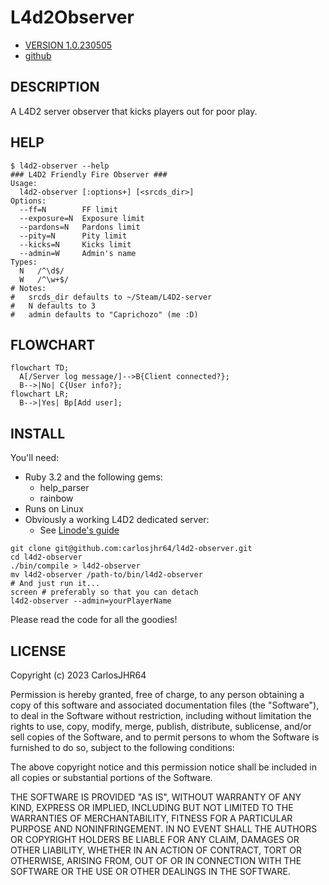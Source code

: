 # L4d2Observer

* [VERSION 1.0.230505](https://github.com/carlosjhr64/l4d2-observer/releases)
* [github](https://www.github.com/carlosjhr64/l4d2-observer)

## DESCRIPTION

A L4D2 server observer that kicks players out for poor play.

## HELP
```console
$ l4d2-observer --help
### L4D2 Friendly Fire Observer ###
Usage:
  l4d2-observer [:options+] [<srcds_dir>]
Options:
  --ff=N      	FF limit
  --exposure=N	Exposure limit
  --pardons=N 	Pardons limit
  --pity=N    	Pity limit
  --kicks=N   	Kicks limit
  --admin=W   	Admin's name
Types:
  N   /^\d$/
  W   /^\w+$/
# Notes:
#   srcds_dir defaults to ~/Steam/L4D2-server
#   N defaults to 3
#   admin defaults to "Caprichozo" (me :D)
```
## FLOWCHART
```mermaid
flowchart TD;
  A[/Server log message/]-->B{Client connected?};
  B-->|No| C{User info?};
flowchart LR;
  B-->|Yes| Bp[Add user];
```
## INSTALL

You'll need:

* Ruby 3.2 and the following gems:
  * help_parser
  * rainbow
* Runs on Linux
* Obviously a working L4D2 dedicated server:
  * See [Linode's guide](https://www.linode.com/docs/guides/left-4-dead-2-multiplayer-server-installation/)
```console
git clone git@github.com:carlosjhr64/l4d2-observer.git
cd l4d2-observer
./bin/compile > l4d2-observer
mv l4d2-observer /path-to/bin/l4d2-observer
# And just run it...
screen # preferably so that you can detach
l4d2-observer --admin=yourPlayerName
```
Please read the code for all the goodies!

## LICENSE

Copyright (c) 2023 CarlosJHR64

Permission is hereby granted, free of charge,
to any person obtaining a copy of this software and
associated documentation files (the "Software"),
to deal in the Software without restriction,
including without limitation the rights
to use, copy, modify, merge, publish, distribute, sublicense, and/or sell
copies of the Software, and
to permit persons to whom the Software is furnished to do so,
subject to the following conditions:

The above copyright notice and this permission notice
shall be included in all copies or substantial portions of the Software.

THE SOFTWARE IS PROVIDED "AS IS",
WITHOUT WARRANTY OF ANY KIND, EXPRESS OR IMPLIED,
INCLUDING BUT NOT LIMITED TO THE WARRANTIES OF MERCHANTABILITY,
FITNESS FOR A PARTICULAR PURPOSE AND NONINFRINGEMENT.
IN NO EVENT SHALL THE AUTHORS OR COPYRIGHT HOLDERS BE LIABLE FOR ANY CLAIM,
DAMAGES OR OTHER LIABILITY, WHETHER IN AN ACTION OF CONTRACT,
TORT OR OTHERWISE, ARISING FROM, OUT OF OR IN CONNECTION WITH
THE SOFTWARE OR THE USE OR OTHER DEALINGS IN THE SOFTWARE.
